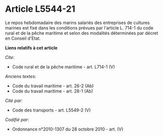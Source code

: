 # Article L5544-21

Le repos hebdomadaire des marins salariés des entreprises de cultures marines est fixé dans les conditions prévues par
l'article L. 714-1 du code rural et de la pêche maritime et selon des modalités déterminées par décret en Conseil d'Etat.

**Liens relatifs à cet article**

_Cite_:

  - Code rural et de la pêche maritime - art. L714-1 (V)

_Anciens textes_:

  - Code du travail maritime - art. 26-2 (Ab)
  - Code du travail maritime - art. 28-1 (Ab)

_Cité par_:

  - Code des transports - art. L5549-2 (V)

_Codifié par_:

  - Ordonnance n°2010-1307 du 28 octobre 2010 - art. (V)
